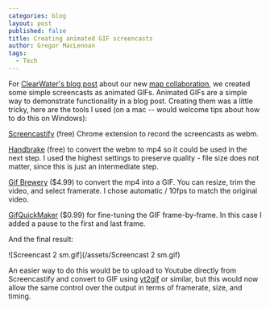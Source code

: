 ```yaml
---
categories: blog
layout: post
published: false
title: Creating animated GIF screencasts
author: Gregor MacLennan
tags: 
  - Tech
---
```


For [ClearWater's blog post](http://www.giveclearwater.org/2014/04/clearwaters-online-map-mad-genius/) about our new [map collaboration](http://www.giveclearwater.org/map/), we created some simple screencasts as animated GIFs. Animated GIFs are a simple way to demonstrate functionality in a blog post. Creating them was a little tricky, here are the tools I used (on a mac -- would welcome tips about how to do this on Windows):

[Screencastify](https://chrome.google.com/webstore/detail/screencastify-screen-vide/mmeijimgabbpbgpdklnllpncmdofkcpn) (free) Chrome extension to record the screencasts as webm.

[Handbrake](http://handbrake.fr/) (free) to convert the webm to mp4 so it could be used in the next step. I used the highest settings to preserve quality - file size does not matter, since this is just an intermediate step.

[Gif Brewery](http://gifbrewery.com/) ($4.99) to convert the mp4 into a GIF. You can resize, trim the video, and select framerate. I chose automatic / 10fps to match the original video.

[GifQuickMaker](https://itunes.apple.com/us/app/gifquickmaker/id411431426?mt=12) ($0.99) for fine-tuning the GIF frame-by-frame. In this case I added a pause to the first and last frame.

And the final result:

![Screencast 2 sm.gif](/assets/Screencast 2 sm.gif)

An easier way to do this would be to upload to Youtube directly from Screencastify and convert to GIF using [yt2gif](http://yt2gif.com/) or similar, but this would now allow the same control over the output in terms of framerate, size, and timing.